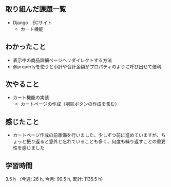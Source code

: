 ## 取り組んだ課題一覧
- Django　ECサイト
    - カート機能

## わかったこと
- 表示中の商品詳細ページへリダイレクトする方法
- @propertyを使うと小計や合計金額がプロパティのように呼び出せて便利

## 次やること
- カート機能の実装
    - カートページの作成（削除ボタンの作成を含む）

## 感じたこと
- カートページ作成の前準備を行いました。少しずつ前に進めていますが、ちょっと振り返ると意外と忘れていることも多く、何度も繰り返すことの重要性を感じました

## 学習時間
3.5 h （今週: 26 h, 今月: 90.5 h, 累計: 1135.5 h）